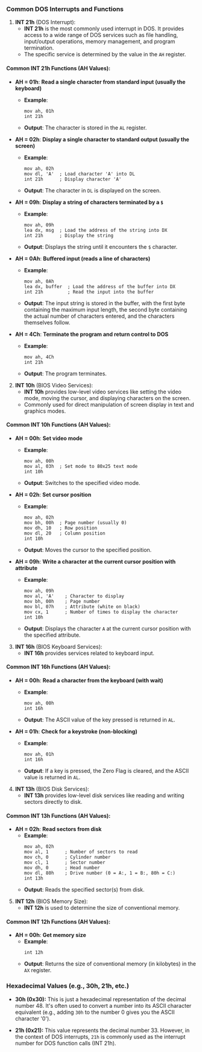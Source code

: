 ### Common DOS Interrupts and Functions

1. **INT 21h** (DOS Interrupt):
   - **INT 21h** is the most commonly used interrupt in DOS. It provides access to a wide range of DOS services such as file handling, input/output operations, memory management, and program termination.
   - The specific service is determined by the value in the `AH` register.
#### **Common INT 21h Functions (AH Values):**

- **AH = 01h**: **Read a single character from standard input (usually the keyboard)**
  - **Example**:
    ```assembly
    mov ah, 01h
    int 21h
    ```
  - **Output**: The character is stored in the `AL` register.

- **AH = 02h**: **Display a single character to standard output (usually the screen)**
  - **Example**:
    ```assembly
    mov ah, 02h
    mov dl, 'A'  ; Load character 'A' into DL
    int 21h      ; Display character 'A'
    ```
  - **Output**: The character in `DL` is displayed on the screen.

- **AH = 09h**: **Display a string of characters terminated by a `$`**
  - **Example**:
    ```assembly
    mov ah, 09h
    lea dx, msg  ; Load the address of the string into DX
    int 21h      ; Display the string
    ```
  - **Output**: Displays the string until it encounters the `$` character.

- **AH = 0Ah**: **Buffered input (reads a line of characters)**
  - **Example**:
    ```assembly
    mov ah, 0Ah
    lea dx, buffer  ; Load the address of the buffer into DX
    int 21h         ; Read the input into the buffer
    ```
  - **Output**: The input string is stored in the buffer, with the first byte containing the maximum input length, the second byte containing the actual number of characters entered, and the characters themselves follow.

- **AH = 4Ch**: **Terminate the program and return control to DOS**
  - **Example**:
    ```assembly
    mov ah, 4Ch
    int 21h
    ```
  - **Output**: The program terminates.

2. **INT 10h** (BIOS Video Services):
   - **INT 10h** provides low-level video services like setting the video mode, moving the cursor, and displaying characters on the screen.
   - Commonly used for direct manipulation of screen display in text and graphics modes.

#### **Common INT 10h Functions (AH Values):**

- **AH = 00h**: **Set video mode**
  - **Example**:
    ```assembly
    mov ah, 00h
    mov al, 03h  ; Set mode to 80x25 text mode
    int 10h
    ```
  - **Output**: Switches to the specified video mode.

- **AH = 02h**: **Set cursor position**
  - **Example**:
    ```assembly
    mov ah, 02h
    mov bh, 00h  ; Page number (usually 0)
    mov dh, 10   ; Row position
    mov dl, 20   ; Column position
    int 10h
    ```
  - **Output**: Moves the cursor to the specified position.

- **AH = 09h**: **Write a character at the current cursor position with attribute**
  - **Example**:
    ```assembly
    mov ah, 09h
    mov al, 'A'    ; Character to display
    mov bh, 00h    ; Page number
    mov bl, 07h    ; Attribute (white on black)
    mov cx, 1      ; Number of times to display the character
    int 10h
    ```
  - **Output**: Displays the character `A` at the current cursor position with the specified attribute.

3. **INT 16h** (BIOS Keyboard Services):
   - **INT 16h** provides services related to keyboard input.

#### **Common INT 16h Functions (AH Values):**

- **AH = 00h**: **Read a character from the keyboard (with wait)**
  - **Example**:
    ```assembly
    mov ah, 00h
    int 16h
    ```
  - **Output**: The ASCII value of the key pressed is returned in `AL`.

- **AH = 01h**: **Check for a keystroke (non-blocking)**
  - **Example**:
    ```assembly
    mov ah, 01h
    int 16h
    ```
  - **Output**: If a key is pressed, the Zero Flag is cleared, and the ASCII value is returned in `AL`.

4. **INT 13h** (BIOS Disk Services):
   - **INT 13h** provides low-level disk services like reading and writing sectors directly to disk.

#### **Common INT 13h Functions (AH Values):**

- **AH = 02h**: **Read sectors from disk**
  - **Example**:
    ```assembly
    mov ah, 02h
    mov al, 1      ; Number of sectors to read
    mov ch, 0      ; Cylinder number
    mov cl, 1      ; Sector number
    mov dh, 0      ; Head number
    mov dl, 80h    ; Drive number (0 = A:, 1 = B:, 80h = C:)
    int 13h
    ```
  - **Output**: Reads the specified sector(s) from disk.

5. **INT 12h** (BIOS Memory Size):
   - **INT 12h** is used to determine the size of conventional memory.

#### **Common INT 12h Functions (AH Values):**

- **AH = 00h**: **Get memory size**
  - **Example**:
    ```assembly
    int 12h
    ```
  - **Output**: Returns the size of conventional memory (in kilobytes) in the `AX` register.

### **Hexadecimal Values (e.g., 30h, 21h, etc.)**

- **30h (0x30):** This is just a hexadecimal representation of the decimal number 48. It's often used to convert a number into its ASCII character equivalent (e.g., adding `30h` to the number 0 gives you the ASCII character '0').

- **21h (0x21):** This value represents the decimal number 33. However, in the context of DOS interrupts, `21h` is commonly used as the interrupt number for DOS function calls (INT 21h).